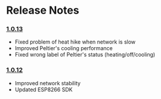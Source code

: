 # Release Notes

### <a name="1.0.13"></a> [1.0.13](#user-content-1.0.13) 
* Fixed problem of heat hike when network is slow
* Improved Peltier's cooling performance
* Fixed wrong label of Peltier's status (heating/off/cooling)

### <a name="1.0.12"></a> [1.0.12](#user-content-1.0.12) 
* Improved network stability
* Updated ESP8266 SDK


